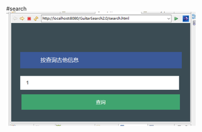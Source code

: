   
  
  #search
  ![search](https://github.com/PearLon/GuitarSearch2.0/blob/master/GuitarSearch2.0/WebContent/images/2.png?raw=true)
